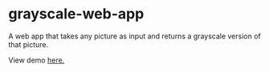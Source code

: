 # grayscale-web-app
A web app that takes any picture as input and returns a grayscale version of that picture.

View demo [here.](http://kevinramsunder.com/grayscale-web-app/)